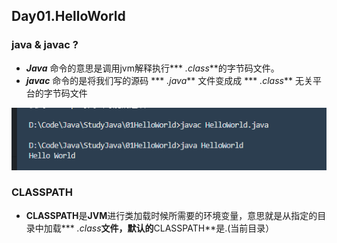 ## Day01.HelloWorld

### java & javac ?

- ***Java*** 命令的意思是调用jvm解释执行*** *.class***的字节码文件。
- ***javac***  命令的是将我们写的源码 *** *.java*** 文件变成成 *** *.class*** 无关平台的字节码文件

![](https://github.com/sliyufei/cloudImg/blob/main/img/20210325201611.png)

### CLASSPATH

- **CLASSPATH**是**JVM**进行类加载时候所需要的环境变量，意思就是从指定的目录中加载*** *.class***文件，默认的**CLASSPATH**是.(当前目录）



